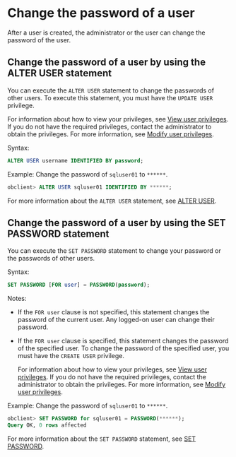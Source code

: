 # Change the password of a user

After a user is created, the administrator or the user can change the password of the user.

## Change the password of a user by using the ALTER USER statement

You can execute the `ALTER USER` statement to change the passwords of other users. To execute this statement, you must have the `UPDATE USER` privilege.

For information about how to view your privileges, see [View user privileges](../200.oracle-mode/400.view-the-user-permissions-of-oracle-mode.md). If you do not have the required privileges, contact the administrator to obtain the privileges. For more information, see [Modify user privileges](../200.oracle-mode/500.modify-user-permissions-for-oralce-tenant-of-oracle-mode.md).

Syntax:

```sql
ALTER USER username IDENTIFIED BY password;
```

Example: Change the password of `sqluser01` to `******`.

```sql
obclient> ALTER USER sqluser01 IDENTIFIED BY ******;
```

For more information about the `ALTER USER` statement, see [ALTER USER](../../../../../400.development-reference/100.sql-syntax/300.common-tenant-of-oracle-mode/900.sql-statement-of-oracle-mode/100.ddl-of-oracle-mode/1200.alter-user-of-oracle-mode.md).

## Change the password of a user by using the SET PASSWORD statement

You can execute the `SET PASSWORD` statement to change your password or the passwords of other users.

Syntax:

```sql
SET PASSWORD [FOR user] = PASSWORD(password);
```

Notes:

* If the `FOR user` clause is not specified, this statement changes the password of the current user. Any logged-on user can change their password.

* If the `FOR user` clause is specified, this statement changes the password of the specified user. To change the password of the specified user, you must have the `CREATE USER` privilege.

   For information about how to view your privileges, see [View user privileges](../200.oracle-mode/400.view-the-user-permissions-of-oracle-mode.md). If you do not have the required privileges, contact the administrator to obtain the privileges. For more information, see [Modify user privileges](../200.oracle-mode/500.modify-user-permissions-for-oralce-tenant-of-oracle-mode.md).

Example: Change the password of `sqluser01` to `******`.

```sql
obclient> SET PASSWORD for sqluser01 = PASSWORD(******);
Query OK, 0 rows affected
```

For more information about the `SET PASSWORD` statement, see [SET PASSWORD](../../../../../400.development-reference/100.sql-syntax/300.common-tenant-of-oracle-mode/900.sql-statement-of-oracle-mode/300.dcl-of-oracle-mode/3300.set-password-of-oracle-mode.md).
